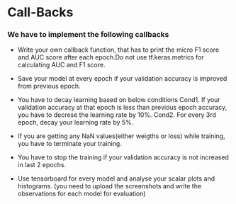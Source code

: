 # Call-Backs

### We have to implement the following callbacks
-  Write your own callback function, that has to print the micro F1 score and AUC score after each epoch.Do not use tf.keras.metrics for calculating AUC and F1 score.

- Save your model at every epoch if your validation accuracy is improved from previous epoch. 

- You have to decay learning based on below conditions 
        Cond1. If your validation accuracy at that epoch is less than previous epoch accuracy, you have to decrese the
               learning rate by 10%. 
        Cond2. For every 3rd epoch, decay your learning rate by 5%.
        
- If you are getting any NaN values(either weigths or loss) while training, you have to terminate your training. 

- You have to stop the training if your validation accuracy is not increased in last 2 epochs.

- Use tensorboard for every model and analyse your scalar plots and histograms. (you need to upload the screenshots and write the observations for each model for evaluation)

